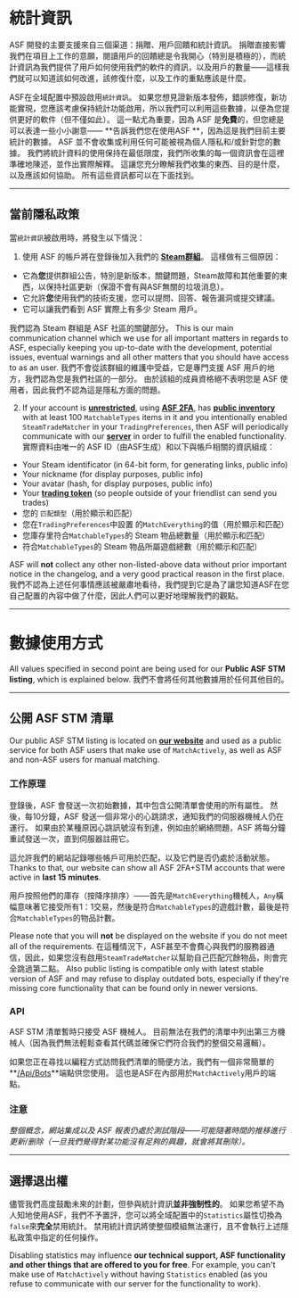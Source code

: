 # 統計資訊

ASF 開發的主要支援來自三個渠道：捐贈、用戶回饋和統計資訊。 捐贈直接影響我們在項目上工作的意願，閱讀用戶的回饋總是令我開心（特別是積極的），而統計資訊為我們提供了用戶如何使用我們的軟件的資訊，以及用戶的數量——這樣我們就可以知道該如何改進，該修復什麼，以及工作的重點應該是什麼。

ASF在全域配置中預設啟用`統計資訊`。 如果您想見證新版本發佈，錯誤修復，新功能實現，您應該考慮保持統計功能啟用，所以我們可以利用這些數據，以便為您提供更好的軟件（但不僅如此）。 這一點尤為重要，因為 ASF 是**免費**的，但您總是可以表達一些小小謝意—— **告訴我們您在使用ASF **，因為這是我們目前主要統計的數據。 ASF 並不會收集或利用任何可能被視為個人隱私和/或針對您的數據。 我們將統計資料的使用保持在最低限度，我們所收集的每一個資訊會在這裡準確地陳述，並作出實際解釋。 這讓您充分瞭解我們收集的東西、目的是什麼，以及應該如何協助。 所有這些資訊都可以在下面找到。

---

## 當前隱私政策

當`統計資訊`被啟用時，將發生以下情況：

1. 使用 ASF 的帳戶將在登錄後加入我們的 **[Steam群組](https://steamcommunity.com/gid/103582791440160998)**。 這樣做有三個原因：

* 它為**您**提供群組公告，特別是新版本，關鍵問題，Steam故障和其他重要的東西，以保持社區更新（保證不會有與ASF無關的垃圾消息）。
* 它允許**您**使用我們的技術支援，您可以提問、回答、報告漏洞或提交建議。
* 它可以讓我們看到 ASF 實際上有多少 Steam 用戶。

我們認為 Steam 群組是 ASF 社區的關鍵部分。 This is our main communication channel which we use for all important matters in regards to ASF, especially keeping you up-to-date with the development, potential issues, eventual warnings and all other matters that you should have access to as an user. 我們不會從該群組的維護中受益，它是專門支援 ASF 用戶的地方，我們認為您是我們社區的一部分。 由於該組的成員資格絕不表明您是 ASF 使用者，因此我們不認為這是隱私方面的問題。

2. If your account is **[unrestricted](https://support.steampowered.com/kb_article.php?ref=3330-IAGK-7663)**, using **[ASF 2FA](https://github.com/JustArchiNET/ArchiSteamFarm/wiki/Two-factor-authentication#asf-2fa)**, has **[public inventory](https://steamcommunity.com/my/edit/settings)** with at least 100 `MatchableTypes` items in it and you intentionally enabled `SteamTradeMatcher` in your `TradingPreferences`, then ASF will periodically communicate with our **[server](https://asf.justarchi.net)** in order to fulfill the enabled functionality. 實際資料由唯一的 ASF ID（由ASF生成）和以下與帳戶相關的資訊組成：

* Your Steam identificator (in 64-bit form, for generating links, public info)
* Your nickname (for display purposes, public info)
* Your avatar (hash, for display purposes, public info)
* Your **[trading token](https://steamcommunity.com/my/tradeoffers/privacy)** (so people outside of your friendlist can send you trades)
* 您的 `匹配類型`（用於顯示和匹配）
* 您在`TradingPreferences`中設置 的`MatchEverything`的值（用於顯示和匹配）
* 您庫存里符合`MatchableTypes`的 Steam 物品總數量（用於顯示和匹配）
* 符合`MatchableTypes`的 Steam 物品所屬遊戲總數（用於顯示和匹配）

ASF will **not** collect any other non-listed-above data without prior important notice in the changelog, and a very good practical reason in the first place. 我們不認為上述任何事情應該被嚴肅地看待，我們提到它是為了讓您知道ASF在您自己配置的內容中做了什麼，因此人們可以更好地理解我們的觀點。

---

# 數據使用方式

All values specified in second point are being used for our **Public ASF STM listing**, which is explained below. 我們不會將任何其他數據用於任何其他目的。

---

## 公開 ASF STM 清單

Our public ASF STM listing is located on **[our website](https://asf.justarchi.net/STM)** and used as a public service for both ASF users that make use of `MatchActively`, as well as ASF and non-ASF users for manual matching.

### 工作原理

登錄後，ASF 會發送一次初始數據，其中包含公開清單會使用的所有屬性。 然後，每10分鐘，ASF 發送一個非常小的心跳請求，通知我們的伺服器機械人仍在運行。 如果由於某種原因心跳訊號沒有到達，例如由於網絡問題，ASF 將每分鐘重試發送一次，直到伺服器註冊它。

這允許我們的網站記錄哪些帳戶可用於匹配，以及它們是否仍處於活動狀態。 Thanks to that, our website can show all ASF 2FA+STM accounts that were active in **last 15 minutes**.

用戶按照他們的庫存（按降序排序）——首先是` MatchEverything `機械人，`Any`橫幅意味著它接受所有1：1交易，然後是符合` MatchableTypes `的遊戲計數，最後是符合` MatchableTypes `的物品計數。

Please note that you will **not** be displayed on the website if you do not meet all of the requirements. 在這種情況下，ASF甚至不會費心與我們的服務器通信，因此，如果您沒有啟用` SteamTradeMatcher `以幫助自己匹配冗餘物品，則會完全跳過第二點。 Also public listing is compatible only with latest stable version of ASF and may refuse to display outdated bots, especially if they're missing core functionality that can be found only in newer versions.

### API

ASF STM 清單暫時只接受 ASF 機械人。 目前無法在我們的清單中列出第三方機械人（因為我們無法輕鬆查看其代碼並確保它們符合我們的整個交易邏輯）。

如果您正在尋找以編程方式訪問我們清單的簡便方法，我們有一個非常簡單的**[/Api/Bots](https://asf.justarchi.net/Api/Bots)**端點供您使用。 這也是ASF在內部用於` MatchActively `用戶的端點。

### 注意

*整個概念，網站集成以及 ASF 報表仍處於測試階段——可能隨著時間的推移進行更新/删除（一旦我們覺得對某功能沒有足夠的興趣，就會將其刪除）。*

---

## 選擇退出權

儘管我們高度鼓勵未來的計劃，但參與統計資訊**並非強制性的**。 如果您希望不為人知地使用ASF，我們不予置評，您可以將全域配置中的` Statistics `屬性切換為 `false`來**完全**禁用統計。 禁用統計資訊將使整個模組無法運行，且不會執行上述隱私政策中指定的任何操作。

Disabling statistics may influence **our technical support, ASF functionality and other things that are offered to you for free**. For example, you can't make use of `MatchActively` without having `Statistics` enabled (as you refuse to communicate with our server for the functionality to work).